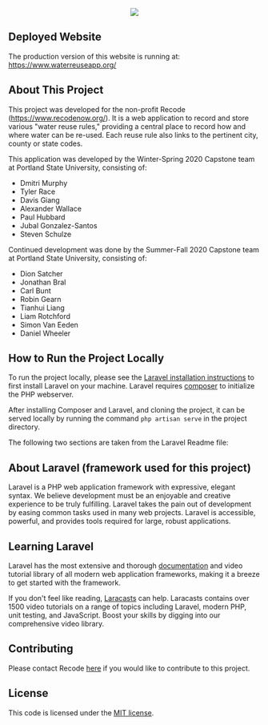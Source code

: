 <p align="center"><img src="./WaterReuseDirectory.png"></p>

## Deployed Website 

The production version of this website is running at: https://www.waterreuseapp.org/

## About This Project

This project was developed for the non-profit Recode (https://www.recodenow.org/). 
It is a web application to record and store various "water reuse rules," providing a central place 
to record how and where water can be re-used. Each reuse rule also links to the pertinent city, county or 
state codes.  
 

This application was developed by the Winter-Spring 2020 Capstone team at Portland State University, consisting of: 

- Dmitri Murphy 
- Tyler Race
- Davis Giang 
- Alexander Wallace 
- Paul Hubbard 
- Jubal Gonzalez-Santos
- Steven Schulze

Continued development was done by the Summer-Fall 2020 Capstone team at Portland State University, consisting of:

- Dion Satcher
- Jonathan Bral
- Carl Bunt
- Robin Gearn
- Tianhui Liang
- Liam Rotchford
- Simon Van Eeden
- Daniel Wheeler

## How to Run the Project Locally

To run the project locally, please see the [Laravel installation instructions](https://laravel.com/docs/7.x/installation) to first install Laravel on your machine. Laravel requires [composer](https://getcomposer.org/download/) to initialize the PHP webserver. 

After installing Composer and Laravel, and cloning the project, it can be served locally by running the command `php artisan serve` in the project directory.  

The following two sections are taken from the Laravel Readme file: 

## About Laravel (framework used for this project)

Laravel is a PHP web application framework with expressive, elegant syntax. 
We believe development must be an enjoyable and creative experience to be truly fulfilling. 
Laravel takes the pain out of development by easing common tasks used in many web projects. 
Laravel is accessible, powerful, and provides tools required for large, robust applications.


## Learning Laravel

Laravel has the most extensive and thorough [documentation](https://laravel.com/docs) and video tutorial library of all modern web application frameworks, making it a breeze to get started with the framework.

If you don't feel like reading, [Laracasts](https://laracasts.com) can help. Laracasts contains over 1500 video tutorials on a range of topics including Laravel, modern PHP, unit testing, and JavaScript. Boost your skills by digging into our comprehensive video library.


## Contributing

Please contact Recode [here](https://www.recodenow.org/contact-us/) if you would like to contribute to this project.

## License

This code is licensed under the [MIT license](https://opensource.org/licenses/MIT).
